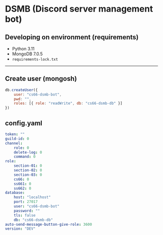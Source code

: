 # DSMB (Discord server management bot)

## Developing on environment (requirements)

- Python 3.11
- MongoDB 7.0.5
- `requirements-lock.txt`

---

## Create user (mongosh)

```js
db.createUser({
    user: "cs66-dsmb-bot",
    pwd: "",
    roles: [{ role: "readWrite", db: "cs66-dsmb-db" }]
})
```

## config.yaml

```yaml
token: ""
guild-id: 0
channel:
    role: 0
    delete-log: 0
    command: 0
role:
    section-01: 0
    section-02: 0
    section-03: 0
    cs66: 0
    ss661: 0
    ss662: 0
database:
    host: "localhost"
    port: 27017
    user: "cs66-dsmb-bot"
    password: ""
    tls: false
    db: "cs66-dsmb-db"
auto-send-message-button-give-role: 3600
version: "DEV"
```
